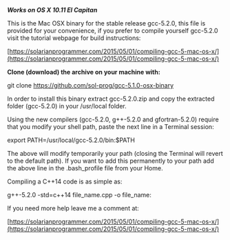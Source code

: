 ***Works on OS X 10.11 El Capitan***

This is the Mac OSX binary for the stable release gcc-5.2.0, this file is provided for your convenience, if you prefer to compile yourself gcc-5.2.0 visit the tutorial webpage for build instructions:

[https://solarianprogrammer.com/2015/05/01/compiling-gcc-5-mac-os-x/](https://solarianprogrammer.com/2015/05/01/compiling-gcc-5-mac-os-x/)

**Clone (download) the archive on your machine with:**

git clone https://github.com/sol-prog/gcc-5.1.0-osx-binary

In order to install this binary extract gcc-5.2.0.zip and copy the extracted folder (gcc-5.2.0) in your /usr/local folder.

Using the new compilers (gcc-5.2.0, g++-5.2.0 and gfortran-5.2.0) require that you modify your shell path, paste the next line in a Terminal session:

export PATH=/usr/local/gcc-5.2.0/bin:$PATH

The above will modify temporarily your path (closing the Terminal will revert to the default path). If you want to add this permanently to your path add the above line in the .bash_profile file from your Home.

Compiling a C++14 code is as simple as:

g++-5.2.0 -std=c++14 file_name.cpp -o file_name:

If you need more help leave me a comment at:

[https://solarianprogrammer.com/2015/05/01/compiling-gcc-5-mac-os-x/](https://solarianprogrammer.com/2015/05/01/compiling-gcc-5-mac-os-x/)

